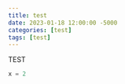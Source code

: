 ```yaml
---
title: test
date: 2023-01-18 12:00:00 -5000
categories: [test]
tags: [test]
---
```


TEST

``` javascript
x = 2
```